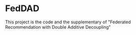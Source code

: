 # FedDAD
This project is the code and the supplementary of "Federated Recommendation with Double Additive Decoupling"
